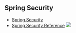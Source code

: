 ## Spring Security 
- [Spring Security](https://spring.io/projects/spring-security)
- [Spring Security Reference](https://docs.spring.io/spring-security/site/docs/current/reference/html5/)
  <img src="https://velog.velcdn.com/images/hope0206/post/f8286929-adcc-4963-82ec-188dd2523afb/image.png">

